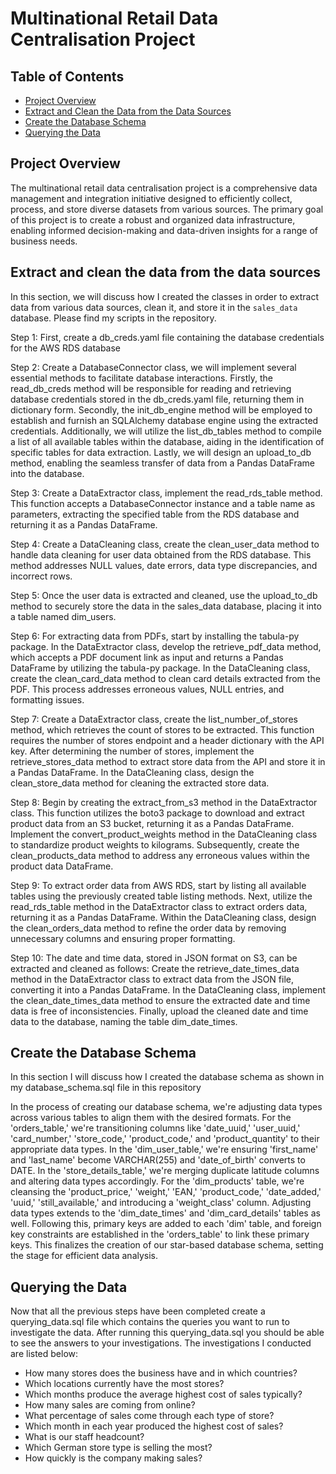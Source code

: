 # Multinational Retail Data Centralisation Project

## Table of Contents
- [Project Overview](#project-overview)
- [Extract and Clean the Data from the Data Sources](#extract-and-clean-the-data-from-the-data-sources)
- [Create the Database Schema](#create-the-database-schema)
- [Querying the Data](#querying-the-data)

## Project Overview
The multinational retail data centralisation project is a comprehensive data management and integration initiative designed to efficiently collect, process, and store diverse datasets from various sources. The primary goal of this project is to create a robust and organized data infrastructure, enabling informed decision-making and data-driven insights for a range of business needs.

## Extract and clean the data from the data sources 
In this section, we will discuss how I created the classes in order to extract data from various data sources, clean it, and store it in the `sales_data` database. Please find my scripts in the repository. 

Step 1: First, create a db_creds.yaml file containing the database credentials for the AWS RDS database

Step 2: Create a DatabaseConnector class, we will implement several essential methods to facilitate database interactions. Firstly, the read_db_creds method will be responsible for reading and retrieving database credentials stored in the db_creds.yaml file, returning them in dictionary form. Secondly, the init_db_engine method will be employed to establish and furnish an SQLAlchemy database engine using the extracted credentials. Additionally, we will utilize the list_db_tables method to compile a list of all available tables within the database, aiding in the identification of specific tables for data extraction. Lastly, we will design an upload_to_db method, enabling the seamless transfer of data from a Pandas DataFrame into the database.

Step 3: Create a DataExtractor class, implement the read_rds_table method. This function accepts a DatabaseConnector instance and a table name as parameters, extracting the specified table from the RDS database and returning it as a Pandas DataFrame.

Step 4: Create a DataCleaning class, create the clean_user_data method to handle data cleaning for user data obtained from the RDS database. This method addresses NULL values, date errors, data type discrepancies, and incorrect rows.

Step 5: Once the user data is extracted and cleaned, use the upload_to_db method to securely store the data in the sales_data database, placing it into a table named dim_users.

Step 6: For extracting data from PDFs, start by installing the tabula-py package. In the DataExtractor class, develop the retrieve_pdf_data method, which accepts a PDF document link as input and returns a Pandas DataFrame by utilizing the tabula-py package. In the DataCleaning class, create the clean_card_data method to clean card details extracted from the PDF. This process addresses erroneous values, NULL entries, and formatting issues.

Step 7: Create a DataExtractor class, create the list_number_of_stores method, which retrieves the count of stores to be extracted. This function requires the number of stores endpoint and a header dictionary with the API key. After determining the number of stores, implement the retrieve_stores_data method to extract store data from the API and store it in a Pandas DataFrame. In the DataCleaning class, design the clean_store_data method for cleaning the extracted store data.

Step 8: Begin by creating the extract_from_s3 method in the DataExtractor class. This function utilizes the boto3 package to download and extract product data from an S3 bucket, returning it as a Pandas DataFrame. Implement the convert_product_weights method in the DataCleaning class to standardize product weights to kilograms. Subsequently, create the clean_products_data method to address any erroneous values within the product data DataFrame.

Step 9: To extract order data from AWS RDS, start by listing all available tables using the previously created table listing methods. Next, utilize the read_rds_table method in the DataExtractor class to extract orders data, returning it as a Pandas DataFrame. Within the DataCleaning class, design the clean_orders_data method to refine the order data by removing unnecessary columns and ensuring proper formatting.

Step 10: The date and time data, stored in JSON format on S3, can be extracted and cleaned as follows: Create the retrieve_date_times_data method in the DataExtractor class to extract data from the JSON file, converting it into a Pandas DataFrame. In the DataCleaning class, implement the clean_date_times_data method to ensure the extracted date and time data is free of inconsistencies. Finally, upload the cleaned date and time data to the database, naming the table dim_date_times.


## Create the Database Schema
In this section I will discuss how I created the database schema as shown in my database_schema.sql file in this repository

In the process of creating our database schema, we're adjusting data types across various tables to align them with the desired formats. For the 'orders_table,' we're transitioning columns like 'date_uuid,' 'user_uuid,' 'card_number,' 'store_code,' 'product_code,' and 'product_quantity' to their appropriate data types. In the 'dim_user_table,' we're ensuring 'first_name' and 'last_name' become VARCHAR(255) and 'date_of_birth' converts to DATE. In the 'store_details_table,' we're merging duplicate latitude columns and altering data types accordingly. For the 'dim_products' table, we're cleansing the 'product_price,' 'weight,' 'EAN,' 'product_code,' 'date_added,' 'uuid,' 'still_available,' and introducing a 'weight_class' column. Adjusting data types extends to the 'dim_date_times' and 'dim_card_details' tables as well. Following this, primary keys are added to each 'dim' table, and foreign key constraints are established in the 'orders_table' to link these primary keys. This finalizes the creation of our star-based database schema, setting the stage for efficient data analysis.

## Querying the Data 
Now that all the previous steps have been completed create a querying_data.sql file which contains the queries you want to run to investigate the data. After running this querying_data.sql you should be able to see the answers to your investigations. The investigations I conducted are listed below:

- How many stores does the business have and in which countries?
- Which locations currently have the most stores?
- Which months produce the average highest cost of sales typically?
- How many sales are coming from online?
- What percentage of sales come through each type of store?
- Which month in each year produced the highest cost of sales?
- What is our staff headcount?
- Which German store type is selling the most?
- How quickly is the company making sales?





